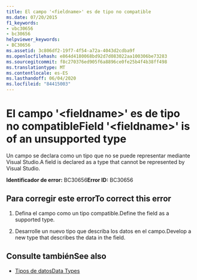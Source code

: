 ```yaml
---
title: El campo '<fieldname>' es de tipo no compatible
ms.date: 07/20/2015
f1_keywords:
- vbc30656
- bc30656
helpviewer_keywords:
- BC30656
ms.assetid: 3c806df2-19f7-4f54-a72a-4043d2cdba9f
ms.openlocfilehash: e864d4180068bd92d7d083022aa100306be73283
ms.sourcegitcommit: f8c270376ed905f6a8896ce0fe25b4f4b38ff498
ms.translationtype: MT
ms.contentlocale: es-ES
ms.lasthandoff: 06/04/2020
ms.locfileid: "84415003"
---
```

# <a name="field-fieldname-is-of-an-unsupported-type"></a><span data-ttu-id="9bf0d-102">El campo '\<fieldname>' es de tipo no compatible</span><span class="sxs-lookup"><span data-stu-id="9bf0d-102">Field '\<fieldname>' is of an unsupported type</span></span>
<span data-ttu-id="9bf0d-103">Un campo se declara como un tipo que no se puede representar mediante Visual Studio.</span><span class="sxs-lookup"><span data-stu-id="9bf0d-103">A field is declared as a type that cannot be represented by Visual Studio.</span></span>  
  
 <span data-ttu-id="9bf0d-104">**Identificador de error:** BC30656</span><span class="sxs-lookup"><span data-stu-id="9bf0d-104">**Error ID:** BC30656</span></span>  
  
## <a name="to-correct-this-error"></a><span data-ttu-id="9bf0d-105">Para corregir este error</span><span class="sxs-lookup"><span data-stu-id="9bf0d-105">To correct this error</span></span>  
  
1. <span data-ttu-id="9bf0d-106">Defina el campo como un tipo compatible.</span><span class="sxs-lookup"><span data-stu-id="9bf0d-106">Define the field as a supported type.</span></span>  
  
2. <span data-ttu-id="9bf0d-107">Desarrolle un nuevo tipo que describa los datos en el campo.</span><span class="sxs-lookup"><span data-stu-id="9bf0d-107">Develop a new type that describes the data in the field.</span></span>  
  
## <a name="see-also"></a><span data-ttu-id="9bf0d-108">Consulte también</span><span class="sxs-lookup"><span data-stu-id="9bf0d-108">See also</span></span>

- [<span data-ttu-id="9bf0d-109">Tipos de datos</span><span class="sxs-lookup"><span data-stu-id="9bf0d-109">Data Types</span></span>](../language-reference/data-types/index.md)
